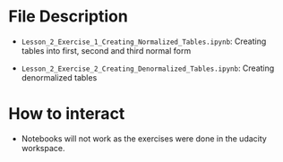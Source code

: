 # File Description

- `Lesson_2_Exercise_1_Creating_Normalized_Tables.ipynb`: Creating tables into first, second and third normal form

- `Lesson_2_Exercise_2_Creating_Denormalized_Tables.ipynb`: Creating denormalized tables

# How to interact

- Notebooks will not work as the exercises were done in the udacity workspace.
